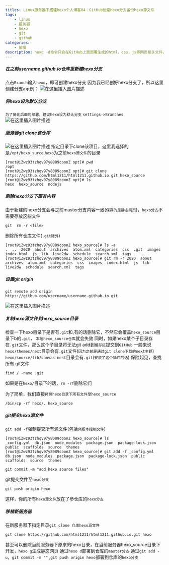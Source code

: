 ```yaml
---
titles: Linux服务器下搭建hexo个人博客04：GitHub创建hexo分支备份hexo源文件
tags: 
	- linux
	- 服务器
	- hexo
	- git
	- github
categories:
	- 前端
description: hexo -d命令只会在GitHub上面部署生成的html，css，js等网页相关文件，而hexo源文件则仍然保存在服务器/本机上，这不利于hexo博客的搬迁。实际上，我们可以在GitHub上的hexo博客仓库里创建一个`hexo分支`保存所有的`hexo源文件`，这样以后在其它服务器上我们可以通过`git clone`实现hexo博客一键移植
---
```


##### 在之前username.github.io仓库里新建hexo分支
点击`Branch`输入`hexo`，即可创建hexo分支
因为我已经创好hexo分支了，所以这里创建分支a示例：
![在这里插入图片描述](https://img-blog.csdnimg.cn/20200223124233208.png?x-oss-process=image/watermark,type_ZmFuZ3poZW5naGVpdGk,shadow_10,text_aHR0cHM6Ly9ibG9nLmNzZG4ubmV0L3FxMTAxMzQ1OTkyMA==,size_16,color_FFFFFF,t_70)

##### 将hexo设为默认分支
`为了简化后面的部署，建议hexo设为默认分支`
`settings->Branches`
![在这里插入图片描述](https://img-blog.csdnimg.cn/20200223124411549.png?x-oss-process=image/watermark,type_ZmFuZ3poZW5naGVpdGk,shadow_10,text_aHR0cHM6Ly9ibG9nLmNzZG4ubmV0L3FxMTAxMzQ1OTkyMA==,size_16,color_FFFFFF,t_70)
##### 服务器git clone该仓库
![在这里插入图片描述](https://img-blog.csdnimg.cn/20200223124655654.png?x-oss-process=image/watermark,type_ZmFuZ3poZW5naGVpdGk,shadow_10,text_aHR0cHM6Ly9ibG9nLmNzZG4ubmV0L3FxMTAxMzQ1OTkyMA==,size_16,color_FFFFFF,t_70)
指定目录下clone该项目，这里我选择的是`/opt/hexo_surce`,`hexo`为之前`hexo源文件`的目录
~~~
[root@iZwz93tzhqv97y8089coonZ opt]# pwd
/opt
[root@iZwz93tzhqv97y8089coonZ opt]# git clone https://github.com/html1211/html1211.github.io.git hexo_source
[root@iZwz93tzhqv97y8089coonZ opt]# ls
hexo  hexo_source  nodejs
~~~
##### 删除hexo分支下原有内容
由于新建的hexo分支会与之前master分支内容一致(`保存的是静态网页`)，`hexo分支`不需要存放这些文件
~~~
git  rm -r <file>
~~~
删除所有仓库文件(`.git除外`)
~~~
[root@iZwz93tzhqv97y8089coonZ hexo_source]# ls -a
.  ..  2020  about  archives  atom.xml  categories  css  .git  images  index.html  js  lib  live2dw  schedule  search.xml  tags
[root@iZwz93tzhqv97y8089coonZ hexo_source]# git rm -r 2020  about  archives  atom.xml  categories  css  images  index.html  js  lib  live2dw  schedule  search.xml  tags
~~~
##### 设置git origin
~~~
git remote add origin https://github.com/username/username.github.io.git
~~~
![在这里插入图片描述](https://img-blog.csdnimg.cn/20200223130843914.png)
##### 复制hexo源文件到hexo_source目录
检查一下hexo目录下是否有`.git`和,有的话删除它，不然它会覆盖`hexo_source`目录下b的`.git`，
`本地hexo_source仓库`就会失效
同时，如果hexo某个子目录存在`.git`文件，那么这个子目录将无法git add到`缓存区`提交到`GitHub`
一般来说
`hexo/themes/next`目录会有`.git`文件(`因为之前是通过git clone下载的next主题`)
`hexo/source/lib/canvas-nest`目录会有`.git`(`安装了这个插件的话`)
保险起见，查找所有.git文件
~~~
find / -name .git
~~~
如果是在`hexo/`目录下的话，`rm -rf`删除它们

为了简单，我们直接`拷贝hexo目录下所有文件至hexo_source`
~~~
/bin/cp -rf hexo/. hexo_source
~~~
##### git提交hexo源文件
`git add -f`强制提交所有源文件(包括`非版本控制文件`)
~~~
[root@iZwz93tzhqv97y8089coonZ hexo_source]# ls
_config.yml  db.json  node_modules  package.json  package-lock.json  public  scaffolds  source  themes
[root@iZwz93tzhqv97y8089coonZ hexo_source]# git add -f _config.yml  db.json  node_modules  package.json  package-lock.json  public  scaffolds  source  themes
~~~
~~~
git commit -m "add hexo source files"
~~~
git提交文件至`hexo分支`
~~~
git push origin hexo
~~~
这样，你的所有`hexo源文件`放在了参仓库的`hexo分支`
##### 移植新服务器
在新服务器下指定目录`git clone 仓库hexo源文件`
~~~
git clone https://github.com/html1211/html1211.github.io.git hexo
~~~
甚至可以删除当前服务器下原来的hexo目录，在当前服务器hexo_source目录下
开发，`hexo g`生成静态网页
通过`hexo d`部署到仓库的`master分支`
通过`git add -u`，`git commit -m ""` ,`git push origin hexo`部署到仓库的`hexo分支`
